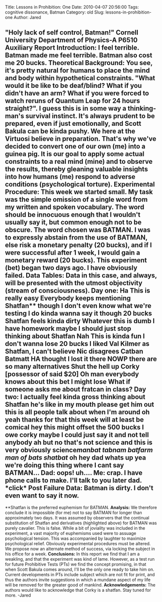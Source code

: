 Title: Lessons in Prohibition: One
Date: 2010-04-07 20:56:00
Tags: cognitive dissonance, Batman
Category: old
Slug: lessons-in-prohibition-one
Author: Jared


"Holy lack of self control, Batman!"
Cornell University Department of Physics-A P6510 Auxiliary Report
**Introduction:**
I feel terrible. Batman made me feel terrible. Batman also cost me 20
bucks.
**Theoretical Background:**
You see, it's pretty natural for humans to place the mind and body
within hypothetical constraints. "What would it be like to be
deaf/blind? What if you didn't have an arm? What if you were forced to
watch reruns of Quantum Leap for 24 hours straight?". I guess this is in
some way a thinking-man's survival instinct. It's always prudent to be
prepared, even if just emotionally, and Scott Bakula can be kinda pushy.
We here at the Virtuosi believe in preparation. That's why we've decided
to convert one of our own (me) into a guinea pig. It is our goal to
apply some actual constraints to a real mind (mine) and to observe the
results, thereby gleaning valuable insights into how humans (me) respond
to adverse conditions (psychological torture).
**Experimental Procedure:**
This week we started small. My task was the simple omission of a single
word from my written and spoken vocabulary. The word should be innocuous
enough that I wouldn't usually say it, but common enough not to be
obscure. The word chosen was BATMAN. I was to expressly abstain from the
use of BATMAN, else risk a monetary penalty (20 bucks), and if I were
successful after 1 week, I would gain a monetary reward (20 bucks). This
experiment (bet) began two days ago. I have obviously failed.
**Data Tables:**
Data in this case, and always, will be presented with the utmost
objectivity (stream of consciousness).
**Day one:**
Ha This is really easy Everybody keeps mentioning Shatfan\*\* though I
don't even know what we're testing I do kinda wanna say it though 20
bucks Shatfan feels kinda dirty Whatever this is dumb I have homework
maybe I should just stop thinking about Shatfan Nah This is kinda fun I
don't wanna lose 20 bucks I liked Val Kilmer as Shatfan, I can't believe
Nic disagrees Catban Batmatt HA thought I lost it there NOWP there are
so many alternatives Shut the hell up Corky [possessor of said $20] Oh
man everybody knows about this bet I might lose What if someone asks me
about fratcan in class?
**Day two:**
I actually feel kinda gross thinking about Shatfan he's like in my mouth
please get him out this is all people talk about when I'm around oh yeah
thanks for that this week will at least be comical hey this might offset
the 500 bucks I owe corky maybe I could just say it and not tell anybody
ah but no that's not science and this is very obviously science*manbat
tabnam batfarm man of bats shatbat* oh hey dad whats up yea we're doing
this thing where I cant say BATMAN...
Dad: oops! uh....
Me: crap. I have phone calls to make. I'll talk to you later dad.
\*click\*
**Post Failure Data:**
Batman is dirty. I don't even want to say it now.
----------------------------------------------------
\*\*Shatfan is the preferred euphemism for BATMAN.
**Analysis:**
We therefore conclude it is impossible (for me) not to say BATMAN for
longer than approximately two days. It was assumed by observers that the
continual substitution of Shatfan and derivatives (highlighted above)
for BATMAN was purely cavalier. This is false. While a bit of joviality
was included in the experiment, a vast majority of euphemisms used were
to assuage psychological tension. This was accompanied by laughter to
maximize psychological relief. Obviously experimental procedures must be
altered. We propose now an alternate method of success, via locking the
subject in his office for a week.
**Conclusions:**
In this report we find that I am a weakling, and that the experiment was
kind of lame. However, as a test run for future Prohibitive Tests (PTs)
we find the concept promising, in that when Scott Bakula comes around,
I'll be the only one ready to take him on.
Current developments in PTs include subject which are not fit for print,
and thus the authors invite suggestions in which a mundane aspect of my
life will be removed for the greater good of mankind.
**Acknowledgements:**
The authors would like to acknowledge that Corky is a shatfan. Stay
tuned for more.
-Jared
